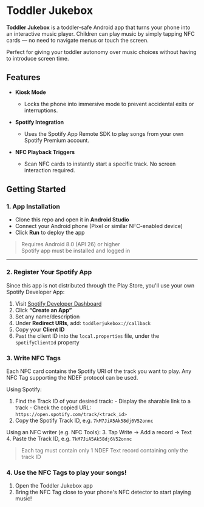 # Toddler Jukebox

**Toddler Jukebox** is a toddler-safe Android app that turns your phone into an interactive music player. Children can play music by simply tapping NFC cards — no need to navigate menus or touch the screen.

Perfect for giving your toddler autonomy over music choices without having to introduce screen time.

## Features

- **Kiosk Mode**

  - Locks the phone into immersive mode to prevent accidental exits or interruptions.

- **Spotify Integration**

  - Uses the Spotify App Remote SDK to play songs from your own Spotify Premium account.

- **NFC Playback Triggers**
  - Scan NFC cards to instantly start a specific track. No screen interaction required.

## Getting Started

### 1. App Installation

- Clone this repo and open it in **Android Studio**
- Connect your Android phone (Pixel or similar NFC-enabled device)
- Click **Run** to deploy the app

> Requires Android 8.0 (API 26) or higher  
> Spotify app must be installed and logged in

---

### 2. Register Your Spotify App

Since this app is not distributed through the Play Store, you'll use your own Spotify Developer App:

1. Visit [Spotify Developer Dashboard](https://developer.spotify.com/dashboard)
2. Click **“Create an App”**
3. Set any name/description
4. Under **Redirect URIs**, add: `toddlerjukebox://callback`
5. Copy your **Client ID**
6. Past the client ID into the `local.properties` file, under the `spotifyClientId` property

### 3. Write NFC Tags

Each NFC card contains the Spotify URI of the track you want to play. Any NFC Tag supporting the NDEF protocol can be used.

Using Spotify:

1.  Find the Track ID of your desired track: - Display the sharable link to a track - Check the copied URL: `https://open.spotify.com/track/<track_id>`
2.  Copy the Spotify Track ID, e.g. `7kM7JiA5Ak58dj6V52onnc`

Using an NFC writer (e.g. NFC Tools): 3. Tap Write → Add a record → Text 4. Paste the Track ID, e.g. `7kM7JiA5Ak58dj6V52onnc`

> Each tag must contain only 1 NDEF Text record containing only the track ID

### 4. Use the NFC Tags to play your songs!

1. Open the Toddler Jukebox app
2. Bring the NFC Tag close to your phone's NFC detector to start playing music!
